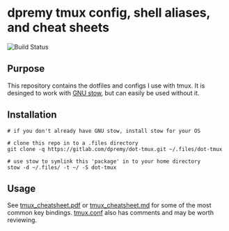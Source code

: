# dpremy tmux config, shell aliases, and cheat sheets

![Build Status](https://ci.davidremy.me/api/badges/dpremy/dot-tmux/status.svg)

## Purpose

This repository contains the dotfiles and configs I use with tmux. It is desinged to work with [GNU stow](https://www.gnu.org/software/stow/), but can easily be used without it.

## Installation

```shell
# if you don't already have GNU stow, install stow for your OS

# clone this repo in to a .files directory
git clone -q https://gitlab.com/dpremy/dot-tmux.git ~/.files/dot-tmux

# use stow to symlink this 'package' in to your home directory
stow -d ~/.files/ -t ~/ -S dot-tmux
```

## Usage

See [tmux_cheatsheet.pdf](./cheatsheets/tmux_cheatsheet.pdf) or [tmux_cheatsheet.md](./cheatsheets/tmux_cheatsheet.md) for some of the most common key bindings. [tmux.conf](.config/tmux/tmux.conf) also has comments and may be worth reviewing.
